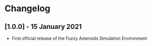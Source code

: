 # Changelog

## [1.0.0] - 15 January 2021

- First official release of the Fuzzy Asteroids Simulation Environment

